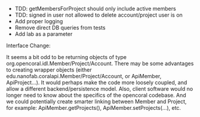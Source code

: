 * TDD: getMembersForProject should only include active members
* TDD: signed in user not allowed to delete account/project user is on
* Add proper logging
* Remove direct DB queries from tests
* Add lab as a parameter

Interface Change:

It seems a bit odd to be returning objects of type org.opencoral.idl.Member/Project/Account.  There may be some
advantages to creating wrapper objects (either edu.nanofab.coralapi.Member/Project/Account, or ApiMember, ApiProject...).
It would perhaps make the code more loosely coupled, and allow a different backend/persistence model. Also, client 
software would no longer need to know about the specifics of the opencoral codebase.  And we could potentially create
smarter linking between Member and Project, for example: ApiMember.getProjects(), ApiMember.setProjects(...), etc.


